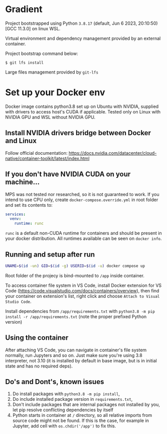# Gradient

Project bootstrapped using Python `3.8.17` (default, Jun  6 2023, 20:10:50) 
[GCC 11.3.0] on linux WSL.

Virtual environment and dependency management provided by an external container.

Project bootstrap command below:

```console
$ git lfs install
```

Large files management provided by `git-lfs`


# Set up your Docker env

Docker image contains python3.8 set up on Ubuntu with NVIDIA, supplied with drivers to access host's CUDA if applicable. Tested only on Linux with NVIDIA GPU and WSL without NVIDIA GPU.

## Install NVIDIA drivers bridge between Docker and Linux

Follow official documentation: https://docs.nvidia.com/datacenter/cloud-native/container-toolkit/latest/index.html

## If you don't have NVIDIA CUDA on your machine...

MPS was not tested nor researched, so it is not guaranteed to work. If you intend to use CPU only, create `docker-compose.override.yml` in root folder and set its contents to:

```yaml
services:
  venv:
    runtime: runc
```

`runc` is a default non-CUDA runtime for containers and should be present in your docker distribution. All runtimes available can be seen on `docker info`.

## Running and setup after run

```bash
UNAME=$(id -un) GID=$(id -g) USERID=$(id -u) docker compose up
``` 

Root folder of the projecy is bind-mounted to `/app` inside container.

To access container file system in VS Code, install Docker extension for VS Code (https://code.visualstudio.com/docs/containers/overview), then find your container on extension's list, right click and choose `Attach to Visual Studio Code`.

Install dependencies from `/app/requirements.txt` with `python3.8 -m pip install -r /app/requirements.txt` (note the proper prefixed Python version)

## Using the container

After attaching VS Code, you can navigate in container's file system normally, run Jupyters and so on. Just make sure you're using 3.8 interpreter, not 3.10 (it is installed by default in base image, but is in initial state and has no required deps).

## Do's and Dont's, known issues

1. Do install packages with `python3.8 -m pip install`,
2. Do include installed package version in `requirements.txt`,
3. Don't include packages that are internal packages not installed by you, let pip resolve conflicting dependencies by itself
4. Python starts in container at `/` directory, so all relative imports from source code might not be found. If this is the case, for example in Jupyter, add cell with `os.chdir('/app')` to fix this.
